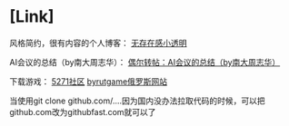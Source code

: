 # [Link]

风格简约，很有内容的个人博客：
[无存在感小透明](https://ry.huaji.store/)

AI会议的总结（by南大周志华）：
[偶尔转帖：AI会议的总结（by南大周志华）](https://www.cnblogs.com/yymn/p/4589624.html)


下载游戏：
[5271社区](https://www.xxx5217.com/)
[byrutgame俄罗斯网站](https://byrutgame.org/)


当使用git clone github.com/....因为国内没办法拉取代码的时候，可以把github.com改为githubfast.com就可以了




